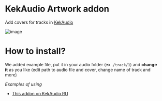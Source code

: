 # KekAudio Artwork addon
Add covers for tracks in [KekAudio](https://github.com/kektris/kekaudio)

![image](https://github.com/user-attachments/assets/8a84651b-80a4-4a4b-a638-90c258ceaba3)


# How to install?
We added example file, put it in your audio folder (ex. `/track/1`) and __change it__ as you like (edit path to audio file and cover, change name of track and more)

_Examples of using_
- [This addon on KekAudio RU](https://u30.veliona.no/kekaudio/track/2)
